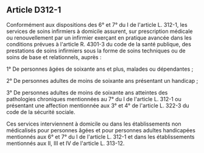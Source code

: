 ## Article D312-1

Conformément aux dispositions des 6° et 7° du I de l'article L. 312-1, les services de soins infirmiers à
domicile assurent, sur prescription médicale ou renouvellement par un infirmier exerçant en pratique avancée
dans les conditions prévues à l'article R. 4301-3 du code de la santé publique, des prestations de soins
infirmiers sous la forme de soins techniques ou de soins de base et relationnels, auprès :

1° De personnes âgées de soixante ans et plus, malades ou dépendantes ;

2° De personnes adultes de moins de soixante ans présentant un handicap ;

3° De personnes adultes de moins de soixante ans atteintes des pathologies chroniques mentionnées au 7° du
I de l'article L. 312-1 ou présentant une affection mentionnée aux 3° et 4° de l'article L. 322-3 du code de la
sécurité sociale.

Ces services interviennent à domicile ou dans les établissements non médicalisés pour personnes âgées
et pour personnes adultes handicapées mentionnés aux 6° et 7° du I de l'article L. 312-1 et dans les
établissements mentionnés aux II, III et IV de l'article L. 313-12.

